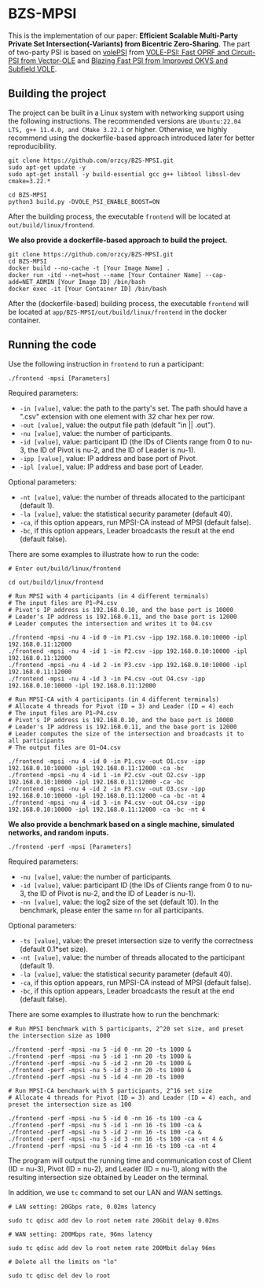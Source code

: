 # BZS-MPSI

This is the implementation of our paper: **Efficient Scalable Multi-Party Private Set Intersection(-Variants) from Bicentric Zero-Sharing**. 
The part of two-party PSI is based on [volePSI](https://github.com/Visa-Research/volepsi) from [VOLE-PSI: Fast OPRF and Circuit-PSI from Vector-OLE](https://eprint.iacr.org/2021/266) and [Blazing Fast PSI from Improved OKVS and Subfield VOLE](https://eprint.iacr.org/2022/320.pdf).

## Building the project

The project can be built in a Linux system with networking support using the following instructions. The recommended versions are ``Ubuntu:22.04 LTS, g++ 11.4.0, and CMake 3.22.1`` or higher. Otherwise, we highly recommend using the dockerfile-based approach introduced later for better reproducibility.

```shell
git clone https://github.com/orzcy/BZS-MPSI.git
sudo apt-get update -y
sudo apt-get install -y build-essential gcc g++ libtool libssl-dev cmake=3.22.*

cd BZS-MPSI
python3 build.py -DVOLE_PSI_ENABLE_BOOST=ON
```

After the building process, the executable `frontend` will be located at `out/build/linux/frontend`.

**We also provide a dockerfile-based approach to build the project.**

```shell
git clone https://github.com/orzcy/BZS-MPSI.git
cd BZS-MPSI
docker build --no-cache -t [Your Image Name] .
docker run -itd --net=host --name [Your Container Name] --cap-add=NET_ADMIN [Your Image ID] /bin/bash
docker exec -it [Your Container ID] /bin/bash 
```

After the (dockerfile-based) building process, the executable `frontend` will be located at `app/BZS-MPSI/out/build/linux/frontend` in the docker container.

## Running the code

Use the following instruction in `frontend` to run a participant:

```shell
./frontend -mpsi [Parameters]
```

Required parameters:
* `-in [value]`, value: the path to the party's set. The path should have a \".csv\" extension with one element with 32 char hex per row.
* `-out [value]`, value: the output file path (default "in || .out"). 
* `-nu [value]`, value: the number of participants.
* `-id [value]`, value: participant ID (the IDs of Clients range from 0 to nu-3, the ID of Pivot is nu-2, and the ID of Leader is nu-1).
* `-ipp [value]`, value: IP address and base port of Pivot.
* `-ipl [value]`, value: IP address and base port of Leader.

Optional parameters:
* `-nt [value]`, value: the number of threads allocated to the participant (default 1).
* `-la [value]`, value: the statistical security parameter (default 40).
* `-ca`, if this option appears, run MPSI-CA instead of MPSI (default false).
* `-bc`, if this option appears, Leader broadcasts the result at the end (default false).

There are some examples to illustrate how to run the code:

````shell
# Enter out/build/linux/frontend

cd out/build/linux/frontend

# Run MPSI with 4 participants (in 4 different terminals)
# The input files are P1~P4.csv
# Pivot's IP address is 192.168.0.10, and the base port is 10000
# Leader's IP address is 192.168.0.11, and the base port is 12000
# Leader computes the intersection and writes it to O4.csv

./frontend -mpsi -nu 4 -id 0 -in P1.csv -ipp 192.168.0.10:10000 -ipl 192.168.0.11:12000
./frontend -mpsi -nu 4 -id 1 -in P2.csv -ipp 192.168.0.10:10000 -ipl 192.168.0.11:12000
./frontend -mpsi -nu 4 -id 2 -in P3.csv -ipp 192.168.0.10:10000 -ipl 192.168.0.11:12000
./frontend -mpsi -nu 4 -id 3 -in P4.csv -out O4.csv -ipp 192.168.0.10:10000 -ipl 192.168.0.11:12000

# Run MPSI-CA with 4 participants (in 4 different terminals)
# Allocate 4 threads for Pivot (ID = 3) and Leader (ID = 4) each
# The input files are P1~P4.csv
# Pivot's IP address is 192.168.0.10, and the base port is 10000
# Leader's IP address is 192.168.0.11, and the base port is 12000
# Leader computes the size of the intersection and broadcasts it to all participants
# The output files are O1~O4.csv

./frontend -mpsi -nu 4 -id 0 -in P1.csv -out O1.csv -ipp 192.168.0.10:10000 -ipl 192.168.0.11:12000 -ca -bc
./frontend -mpsi -nu 4 -id 1 -in P2.csv -out O2.csv -ipp 192.168.0.10:10000 -ipl 192.168.0.11:12000 -ca -bc
./frontend -mpsi -nu 4 -id 2 -in P3.csv -out O3.csv -ipp 192.168.0.10:10000 -ipl 192.168.0.11:12000 -ca -bc -nt 4
./frontend -mpsi -nu 4 -id 3 -in P4.csv -out O4.csv -ipp 192.168.0.10:10000 -ipl 192.168.0.11:12000 -ca -bc -nt 4
````

**We also provide a benchmark based on a single machine, simulated networks, and random inputs.**

```shell
./frontend -perf -mpsi [Parameters]
```

Required parameters:
* `-nu [value]`, value: the number of participants.
* `-id [value]`, value: participant ID (the IDs of Clients range from 0 to nu-3, the ID of Pivot is nu-2, and the ID of Leader is nu-1).
* `-nn [value]`, value: the log2 size of the set (default 10). In the benchmark, please enter the same `nn` for all participants.

Optional parameters:
* `-ts [value]`, value: the preset intersection size to verify the correctness (default 0.1*set size).
* `-nt [value]`, value: the number of threads allocated to the participant (default 1).
* `-la [value]`, value: the statistical security parameter (default 40).
* `-ca`, if this option appears, run MPSI-CA instead of MPSI (default false).
* `-bc`, if this option appears, Leader broadcasts the result at the end (default false).

There are some examples to illustrate how to run the benchmark:

````shell
# Run MPSI benchmark with 5 participants, 2^20 set size, and preset the intersection size as 1000

./frontend -perf -mpsi -nu 5 -id 0 -nn 20 -ts 1000 & 
./frontend -perf -mpsi -nu 5 -id 1 -nn 20 -ts 1000 & 
./frontend -perf -mpsi -nu 5 -id 2 -nn 20 -ts 1000 & 
./frontend -perf -mpsi -nu 5 -id 3 -nn 20 -ts 1000 & 
./frontend -perf -mpsi -nu 5 -id 4 -nn 20 -ts 1000

# Run MPSI-CA benchmark with 5 participants, 2^16 set size
# Allocate 4 threads for Pivot (ID = 3) and Leader (ID = 4) each, and preset the intersection size as 100

./frontend -perf -mpsi -nu 5 -id 0 -nn 16 -ts 100 -ca & 
./frontend -perf -mpsi -nu 5 -id 1 -nn 16 -ts 100 -ca & 
./frontend -perf -mpsi -nu 5 -id 2 -nn 16 -ts 100 -ca & 
./frontend -perf -mpsi -nu 5 -id 3 -nn 16 -ts 100 -ca -nt 4 & 
./frontend -perf -mpsi -nu 5 -id 4 -nn 16 -ts 100 -ca -nt 4
````

The program will output the running time and communication cost of Client (ID = nu-3), Pivot (ID = nu-2), and Leader (ID = nu-1), along with the resulting intersection size obtained by Leader on the terminal.

In addition, we use `tc` command to set our LAN and WAN settings.

````shell
# LAN setting: 20Gbps rate, 0.02ms latency

sudo tc qdisc add dev lo root netem rate 20Gbit delay 0.02ms

# WAN setting: 200Mbps rate, 96ms latency

sudo tc qdisc add dev lo root netem rate 200Mbit delay 96ms

# Delete all the limits on "lo"

sudo tc qdisc del dev lo root
````
